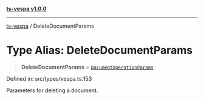 [**ts-vespa v1.0.0**](../README.md)

***

[ts-vespa](../README.md) / DeleteDocumentParams

# Type Alias: DeleteDocumentParams

> **DeleteDocumentParams** = [`DocumentOperationParams`](../interfaces/DocumentOperationParams.md)

Defined in: src/types/vespa.ts:153

Parameters for deleting a document.
